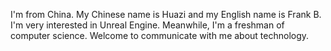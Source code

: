 I'm from China.
My Chinese name is Huazi and my English name is Frank B. I'm very interested in Unreal Engine.
Meanwhile, I'm a freshman of computer science. 
Welcome to communicate with me about technology.
